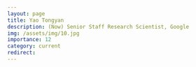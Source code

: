 ```yaml
---
layout: page
title: Yao Tongyan
description: (Now) Senior Staff Research Scientist, Google
img: /assets/img/10.jpg
importance: 12
category: current
redirect: 
---
```


